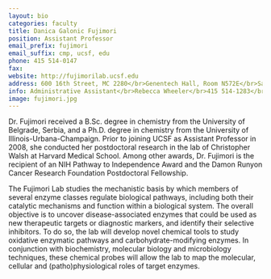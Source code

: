 ```yaml
---
layout: bio
categories: faculty
title: Danica Galonic Fujimori
position: Assistant Professor
email_prefix: fujimori
email_suffix: cmp, ucsf, edu
phone: 415 514-0147
fax: 
website: http://fujimorilab.ucsf.edu
address: 600 16th Street, MC 2280</br>Genentech Hall, Room N572E</br>San Francisco, CA 94158-2280</br>
info: Administrative Assistant</br>Rebecca Wheeler</br>415 514-1283</br><span class="e">rebecca.wheeler / ucsf, edu</span>
image: fujimori.jpg
---
```


Dr. Fujimori received a B.Sc. degree in chemistry from the University of Belgrade, Serbia, and a Ph.D. degree in chemistry from the University of Illinois-Urbana-Champaign. Prior to joining UCSF as Assistant Professor in 2008, she conducted her postdoctoral research in the lab of Christopher Walsh at Harvard Medical School. Among other awards, Dr. Fujimori is the recipient of an NIH Pathway to Independence Award and the Damon Runyon Cancer Research Foundation Postdoctoral Fellowship.  

The Fujimori Lab studies the mechanistic basis by which members of several enzyme classes regulate biological pathways, including both their catalytic mechanisms and function within a biological system. The overall objective is to uncover disease-associated enzymes that could be used as new therapeutic targets or diagnostic markers, and identify their selective inhibitors. To do so, the lab will develop novel chemical tools to study oxidative enzymatic pathways and carbohydrate-modifying enzymes. In conjunction with biochemistry, molecular biology and microbiology techniques, these chemical probes will allow the lab to map the molecular, cellular and (patho)physiological roles of target enzymes.
